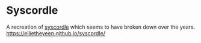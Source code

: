 # Syscordle
A recreation of [syscordle](https://nezza.github.io/syscordle/) which seems to have broken down over the years.
<https://ellietheyeen.github.io/syscordle/>
